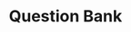 ---
#This is just for you to quickly see what the file is - it can be anything you want
title: Question Bank

#This must match the level for the page you want it to appear on
level: Advanced Higher

#This must match the category id for the table the table you wish this to appear in
category: ahselfevaluation

#This must match the subject you wish this to appear in
subject: Chemistry

#There should be an entry here for each column in the table you wish to populate:
'#': 2
File: Question Bank
Link:
   url: /chemistry/advancedhigher/AH Traffic Lights _ AH Question Map/JABchemAHChemQuestionMap.pdf
   link_text: Question Bank
---